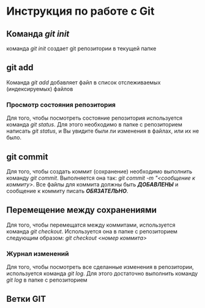 # Инструкция по работе с Git 

## Команда *git init*

команда *git init* создает git репозитории в текущей папке

## git add

Команда *git add* добавляет файл в список отслеживаемых (индексируемых) файлов

### Просмотр состояния репозитория
Для того, чтобы посмотреть состояние репозитория используется команда *git status*. Для этого необходимо в папке с репозиторием написать *git status*, и Вы увидите были ли изменения в файлах, или их не было.

## git commit

Для того, чтобы создать коммит (сохранение) необходимо выполнить команду *git commit*. Выполняется она так: *git commit -m "<сообщение к коммиту>*. Все файлы для коммита должны быть ***ДОБАВЛЕНЫ*** и сообщение к коммиту писать ***ОБЯЗАТЕЛЬНО***.

## Перемещение между сохранениями

Для того, чтобы перемещатся между коммитами, используется команда *git checkout*. Используется она в папке с репозиторием следующим образом: *git checkout <номер коммита>*

### Журнал изменений
Для того, чтобы посмотреть все сделанные изменения в репозитории, используется команда *git log*. Для этого достаточно выполнить команду *git log* в папке с репозиторием

## Ветки GIT 